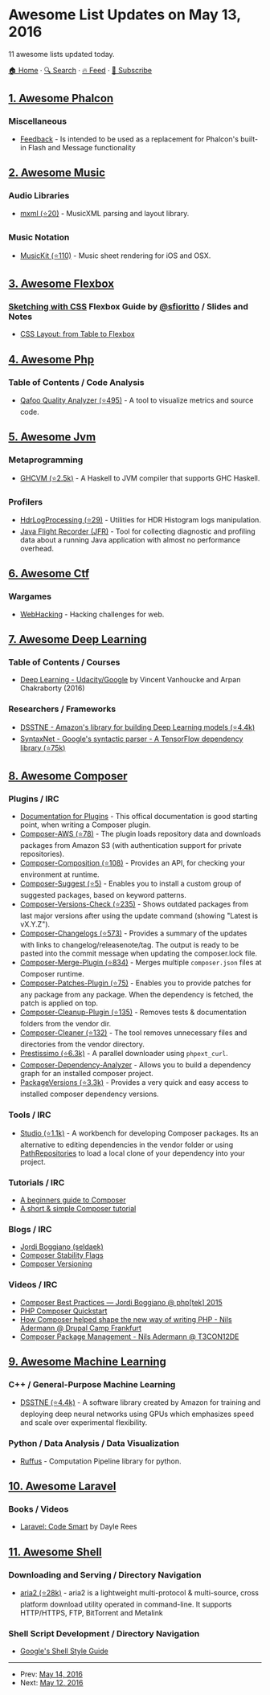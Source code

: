 # Awesome List Updates on May 13, 2016

11 awesome lists updated today.

[🏠 Home](/README.md) · [🔍 Search](https://test.trackawesomelist.com/search/) · [🔥 Feed](https://test.trackawesomelist.com/rss.xml) · [📮 Subscribe](https://trackawesomelist.us17.list-manage.com/subscribe?u=d2f0117aa829c83a63ec63c2f&id=36a103854c)



## [1. Awesome Phalcon](/content/phalcon/awesome-phalcon/README.md)

### Miscellaneous

*   [Feedback](https://quasipickle.github.io/feedback/) - Is intended to be used as a replacement for Phalcon's built-in Flash and Message functionality

## [2. Awesome Music](/content/ciconia/awesome-music/README.md)

### Audio Libraries

*   [mxml (⭐20)](https://github.com/venturemedia/mxml) - MusicXML parsing and layout library.

### Music Notation

*   [MusicKit (⭐110)](https://github.com/venturemedia/musickit) - Music sheet rendering for iOS and OSX.

## [3. Awesome Flexbox](/content/afonsopacifer/awesome-flexbox/README.md)

### [Sketching with CSS](http://www.sketchingwithcss.com)   Flexbox Guide by   [@sfioritto](https://github.com/sfioritto) / Slides and Notes

*   [CSS Layout: from Table to Flexbox](https://speakerdeck.com/diogomoretti/css-layout-from-table-to-flexbox)

## [4. Awesome Php](/content/ziadoz/awesome-php/README.md)

### Table of Contents / Code Analysis

*   [Qafoo Quality Analyzer (⭐495)](https://github.com/Qafoo/QualityAnalyzer) - A tool to visualize metrics and source code.

## [5. Awesome Jvm](/content/deephacks/awesome-jvm/README.md)

### Metaprogramming

*   [GHCVM (⭐2.5k)](https://github.com/rahulmutt/ghcvm) - A Haskell to JVM compiler that supports GHC Haskell.

### Profilers

*   [HdrLogProcessing (⭐29)](https://github.com/nitsanw/HdrLogProcessing) - Utilities for HDR Histogram logs manipulation.
*   [Java Flight Recorder (JFR)](http://www.oracle.com/technetwork/java/javaseproducts/mission-control/java-mission-control-1998576.html) - Tool for collecting diagnostic and profiling data about a running Java application with almost no performance overhead.

## [6. Awesome Ctf](/content/apsdehal/awesome-ctf/README.md)

### Wargames

*   [WebHacking](http://webhacking.kr) - Hacking challenges for web.

## [7. Awesome Deep Learning](/content/ChristosChristofidis/awesome-deep-learning/README.md)

### Table of Contents / Courses

*   [Deep Learning - Udacity/Google](https://www.udacity.com/course/deep-learning--ud730) by Vincent Vanhoucke and Arpan Chakraborty (2016)

### Researchers / Frameworks

*   [DSSTNE - Amazon's library for building Deep Learning models (⭐4.4k)](https://github.com/amznlabs/amazon-dsstne)
*   [SyntaxNet - Google's syntactic parser - A TensorFlow dependency library (⭐75k)](https://github.com/tensorflow/models/tree/master/syntaxnet)

## [8. Awesome Composer](/content/jakoch/awesome-composer/README.md)

### Plugins / IRC

*   [Documentation for Plugins](https://getcomposer.org/doc/articles/plugins.md) - This offical documentation is good starting point, when writing a Composer plugin.
*   [Composer-AWS (⭐78)](https://github.com/naderman/composer-aws) - The plugin loads repository data and downloads packages from Amazon S3 (with authentication support for private repositories).
*   [Composer-Composition (⭐108)](https://github.com/bamarni/composition) - Provides an API, for checking your environment at runtime.
*   [Composer-Suggest (⭐5)](https://github.com/nfreear/composer-suggest) - Enables you to install a custom group of suggested packages, based on keyword patterns.
*   [Composer-Versions-Check (⭐235)](https://github.com/Soullivaneuh/composer-versions-check) - Shows outdated packages from last major versions after using the update command (showing "Latest is vX.Y.Z").
*   [Composer-Changelogs (⭐573)](https://github.com/pyrech/composer-changelogs) - Provides a summary of the updates with links to changelog/releasenote/tag. The output is ready to be pasted into the commit message when updating the composer.lock file.
*   [Composer-Merge-Plugin (⭐834)](https://github.com/wikimedia/composer-merge-plugin) - Merges multiple `composer.json` files at Composer runtime.
*   [Composer-Patches-Plugin (⭐75)](https://github.com/netresearch/composer-patches-plugin) - Enables you to provide patches for any package from any package. When the dependency is fetched, the patch is applied on top.
*   [Composer-Cleanup-Plugin (⭐135)](https://github.com/barryvdh/composer-cleanup-plugin) - Removes tests & documentation folders from the vendor dir.
*   [Composer-Cleaner (⭐132)](https://github.com/dg/composer-cleaner) - The tool removes unnecessary files and directories from the vendor directory.
*   [Prestissimo (⭐6.3k)](https://github.com/hirak/prestissimo) - A parallel downloader using `phpext_curl`.
*   [Composer-Dependency-Analyzer](https://packagist.org/packages/jms/composer-deps-analyzer) - Allows you to build a dependency graph for an installed composer project.
*   [PackageVersions (⭐3.3k)](https://github.com/Ocramius/PackageVersions) - Provides a very quick and easy access to installed composer dependency versions.

### Tools / IRC

*   [Studio (⭐1.1k)](https://github.com/franzliedke/studio) - A workbench for developing Composer packages. Its an alternative to editing dependencies in the vendor folder or using [PathRepositories](https://getcomposer.org/doc/05-repositories.md#path) to load a local clone of your dependency into your project.

### Tutorials / IRC

*   [A beginners guide to Composer](https://scotch.io/tutorials/a-beginners-guide-to-composer)
*   [A short & simple Composer tutorial](https://www.dev-metal.com/composer-tutorial/)

### Blogs / IRC

*   [Jordi Boggiano (seldaek)](https://seld.be/)
*   [Composer Stability Flags](https://igor.io/2013/02/07/composer-stability-flags.html)
*   [Composer Versioning](https://igor.io/2013/01/07/composer-versioning.html)

### Videos / IRC

*   [Composer Best Practices — Jordi Boggiano @ php\[tek\] 2015](https://www.youtube.com/watch?v=uNlYpSTiAcA)
*   [PHP Composer Quickstart](https://www.youtube.com/watch?v=Ejr4Xqs9V2I)
*   [How Composer helped shape the new way of writing PHP - Nils Adermann @ Drupal Camp Frankfurt](https://www.youtube.com/watch?v=C2jfLM-Egvg)
*   [Composer Package Management - Nils Adermann @ T3CON12DE](https://www.youtube.com/watch?v=P4Qnp90TG0g)

## [9. Awesome Machine Learning](/content/josephmisiti/awesome-machine-learning/README.md)

### C++ / General-Purpose Machine Learning

*   [DSSTNE (⭐4.4k)](https://github.com/amznlabs/amazon-dsstne) - A software library created by Amazon for training and deploying deep neural networks using GPUs which emphasizes speed and scale over experimental flexibility.

### Python / Data Analysis / Data Visualization

*   [Ruffus](http://www.ruffus.org.uk) - Computation Pipeline library for python.

## [10. Awesome Laravel](/content/chiraggude/awesome-laravel/README.md)

### Books / Videos

*   [Laravel: Code Smart](https://leanpub.com/codesmart) by Dayle Rees

## [11. Awesome Shell](/content/alebcay/awesome-shell/README.md)

### Downloading and Serving / Directory Navigation

*   [aria2 (⭐28k)](https://github.com/aria2/aria2) - aria2 is a lightweight multi-protocol & multi-source, cross platform download utility operated in command-line. It supports HTTP/HTTPS, FTP, BitTorrent and Metalink

### Shell Script Development / Directory Navigation

*   [Google's Shell Style Guide](https://google.github.io/styleguide/shell.xml)

---

- Prev: [May 14, 2016](/content/2016/05/14/README.md)
- Next: [May 12, 2016](/content/2016/05/12/README.md)